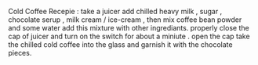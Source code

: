 Cold Coffee Recepie :
take a juicer add chilled heavy milk , sugar , chocolate serup , milk cream / ice-cream , then mix coffee bean powder and some water add this mixture with other ingrediants. properly close the cap of juicer and turn on the switch for about a miniute . open the cap take the chilled cold coffee into the glass and garnish it with the chocolate pieces.